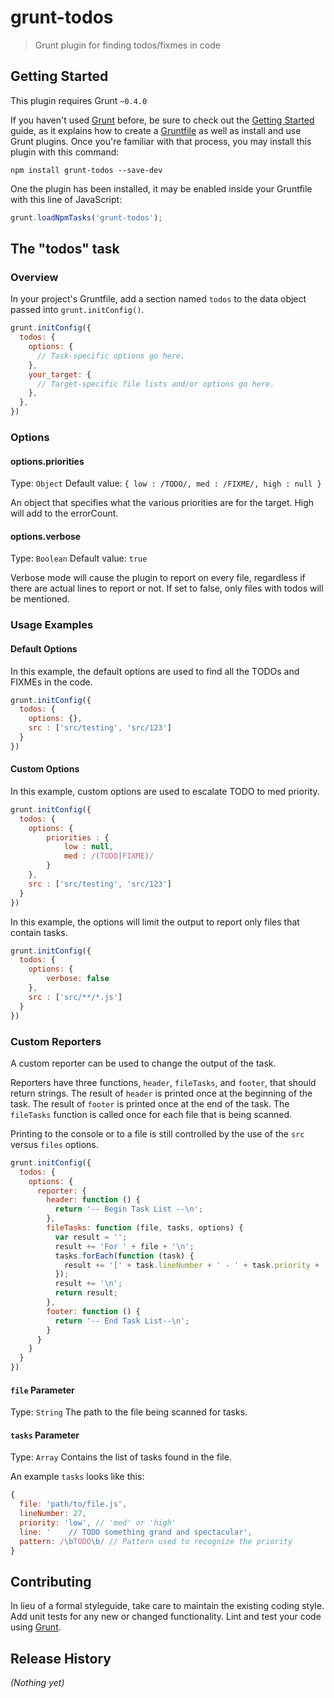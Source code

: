 # grunt-todos

> Grunt plugin for finding todos/fixmes in code

## Getting Started
This plugin requires Grunt `~0.4.0`

If you haven't used [Grunt](http://gruntjs.com/) before, be sure to check out the [Getting Started](http://gruntjs.com/getting-started) guide, as it explains how to create a [Gruntfile](http://gruntjs.com/sample-gruntfile) as well as install and use Grunt plugins. Once you're familiar with that process, you may install this plugin with this command:

```shell
npm install grunt-todos --save-dev
```

One the plugin has been installed, it may be enabled inside your Gruntfile with this line of JavaScript:

```js
grunt.loadNpmTasks('grunt-todos');
```

## The "todos" task

### Overview
In your project's Gruntfile, add a section named `todos` to the data object passed into `grunt.initConfig()`.

```js
grunt.initConfig({
  todos: {
    options: {
      // Task-specific options go here.
    },
    your_target: {
      // Target-specific file lists and/or options go here.
    },
  },
})
```

### Options

#### options.priorities
Type: `Object`
Default value: `{ low : /TODO/, med : /FIXME/, high : null }`

An object that specifies what the various priorities are for the target.
High will add to the errorCount.


#### options.verbose
Type: `Boolean`
Default value: `true`

Verbose mode will cause the plugin to report on every file, regardless if there are actual lines to report or not. If set to false, only files with todos will be mentioned.

### Usage Examples

#### Default Options
In this example, the default options are used to find all the TODOs and FIXMEs in the code.

```js
grunt.initConfig({
  todos: {
    options: {},
    src : ['src/testing', 'src/123']
  }
})
```

#### Custom Options

In this example, custom options are used to escalate TODO to med priority.

```js
grunt.initConfig({
  todos: {
    options: {
        priorities : {
            low : null,
            med : /(TODO|FIXME)/
        }
    },
    src : ['src/testing', 'src/123']
  }
})
```

In this example, the options will limit the output to report only files that contain tasks.

```js
grunt.initConfig({
  todos: {
    options: {
        verbose: false
    },
    src : ['src/**/*.js']
  }
})
```

### Custom Reporters

A custom reporter can be used to change the output of the task.

Reporters have three functions, `header`, `fileTasks`, and `footer`, that should return strings.
The result of `header` is printed once at the beginning of the task.
The result of `footer` is printed once at the end of the task.
The `fileTasks` function is called once for each file that is being scanned.

Printing to the console or to a file is still controlled by the use of the `src` versus `files` options.

```js
grunt.initConfig({
  todos: {
    options: {
      reporter: {
        header: function () {
          return '-- Begin Task List --\n';
        },
        fileTasks: function (file, tasks, options) {
          var result = '';
          result += 'For ' + file + '\n';
          tasks.forEach(function (task) {
            result += '[' + task.lineNumber + ' - ' + task.priority + '] ' + task.line + '\n';
          });
          result += '\n';
          return result;
        },
        footer: function () {
          return '-- End Task List--\n';
        }
      }
    }
  }
})
```

#### `file` Parameter
Type: `String`
The path to the file being scanned for tasks.

#### `tasks` Parameter
Type: `Array`
Contains the list of tasks found in the file.

An example `tasks` looks like this:

```js
{
  file: 'path/to/file.js',
  lineNumber: 27,
  priority: 'low', // 'med' or 'high'
  line: '    // TODO something grand and spectacular',
  pattern: /\bTODO\b/ // Pattern used to recognize the priority
}
```

## Contributing
In lieu of a formal styleguide, take care to maintain the existing coding style. Add unit tests for any new or changed functionality. Lint and test your code using [Grunt](http://gruntjs.com/).

## Release History
_(Nothing yet)_
